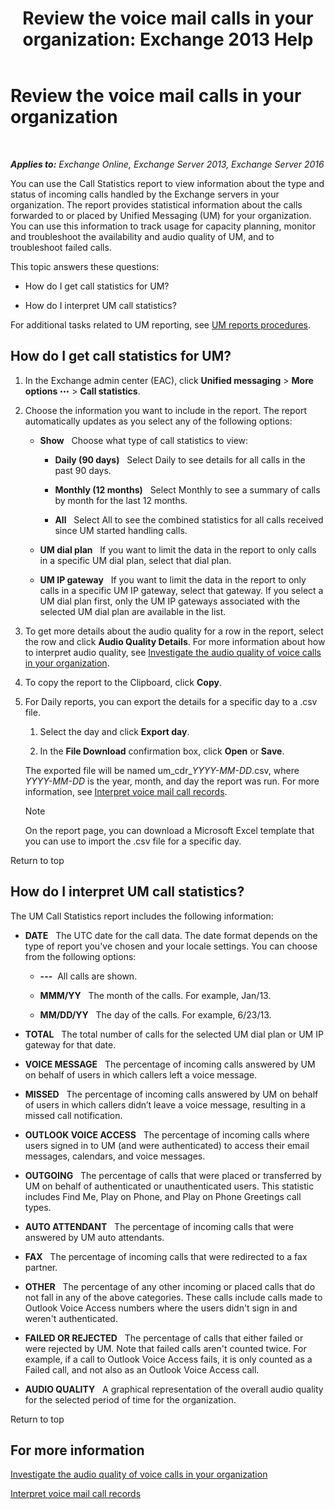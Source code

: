 ﻿---
title: 'Review the voice mail calls in your organization: Exchange 2013 Help'
TOCTitle: Review the voice mail calls in your organization
ms:assetid: f6fdbe17-d1d2-442a-aa13-06b908d9c33a
ms:mtpsurl: https://technet.microsoft.com/en-us/library/JJ659073(v=EXCHG.150)
ms:contentKeyID: 49345063
ms.date: 12/10/2017
mtps_version: v=EXCHG.150
---

# Review the voice mail calls in your organization

 

_**Applies to:** Exchange Online, Exchange Server 2013, Exchange Server 2016_


You can use the Call Statistics report to view information about the type and status of incoming calls handled by the Exchange servers in your organization. The report provides statistical information about the calls forwarded to or placed by Unified Messaging (UM) for your organization. You can use this information to track usage for capacity planning, monitor and troubleshoot the availability and audio quality of UM, and to troubleshoot failed calls.

This topic answers these questions:

  - How do I get call statistics for UM?

  - How do I interpret UM call statistics?

For additional tasks related to UM reporting, see [UM reports procedures](um-reports-procedures-exchange-2013-help.md).

## How do I get call statistics for UM?

1.  In the Exchange admin center (EAC), click **Unified messaging** \> **More options** ![More Options Icon](images/JJ150550.5381819e-3b21-4873-8714-e9b956290b28(EXCHG.150).gif "More Options Icon") \> **Call statistics**.

2.  Choose the information you want to include in the report. The report automatically updates as you select any of the following options:
    
      - **Show**   Choose what type of call statistics to view:
        
          - **Daily (90 days)**   Select Daily to see details for all calls in the past 90 days.
        
          - **Monthly (12 months)**   Select Monthly to see a summary of calls by month for the last 12 months.
        
          - **All**   Select All to see the combined statistics for all calls received since UM started handling calls.
    
      - **UM dial plan**   If you want to limit the data in the report to only calls in a specific UM dial plan, select that dial plan.
    
      - **UM IP gateway**   If you want to limit the data in the report to only calls in a specific UM IP gateway, select that gateway. If you select a UM dial plan first, only the UM IP gateways associated with the selected UM dial plan are available in the list.

3.  To get more details about the audio quality for a row in the report, select the row and click **Audio Quality Details**. For more information about how to interpret audio quality, see [Investigate the audio quality of voice calls in your organization](investigate-the-audio-quality-of-voice-calls-in-your-organization-exchange-2013-help.md).

4.  To copy the report to the Clipboard, click **Copy**.

5.  For Daily reports, you can export the details for a specific day to a .csv file.
    
    1.  Select the day and click **Export day**.
    
    2.  In the **File Download** confirmation box, click **Open** or **Save**.
    
    The exported file will be named um\_cdr\_*YYYY-MM-DD*.csv, where *YYYY-MM-DD* is the year, month, and day the report was run. For more information, see [Interpret voice mail call records](interpret-voice-mail-call-records-exchange-2013-help.md).
    

    > [!NOTE]
    > On the report page, you can download a Microsoft Excel template that you can use to import the .csv file for a specific day.



Return to top

## How do I interpret UM call statistics?

The UM Call Statistics report includes the following information:

  - **DATE**   The UTC date for the call data. The date format depends on the type of report you've chosen and your locale settings. You can choose from the following options:
    
      - **---**  All calls are shown.
    
      - **MMM/YY**   The month of the calls. For example, Jan/13.
    
      - **MM/DD/YY**   The day of the calls. For example, 6/23/13.

  - **TOTAL**   The total number of calls for the selected UM dial plan or UM IP gateway for that date.

  - **VOICE MESSAGE**   The percentage of incoming calls answered by UM on behalf of users in which callers left a voice message.

  - **MISSED**   The percentage of incoming calls answered by UM on behalf of users in which callers didn’t leave a voice message, resulting in a missed call notification.

  - **OUTLOOK VOICE ACCESS**   The percentage of incoming calls where users signed in to UM (and were authenticated) to access their email messages, calendars, and voice messages.

  - **OUTGOING**   The percentage of calls that were placed or transferred by UM on behalf of authenticated or unauthenticated users. This statistic includes Find Me, Play on Phone, and Play on Phone Greetings call types.

  - **AUTO ATTENDANT**   The percentage of incoming calls that were answered by UM auto attendants.

  - **FAX**   The percentage of incoming calls that were redirected to a fax partner.

  - **OTHER**   The percentage of any other incoming or placed calls that do not fall in any of the above categories. These calls include calls made to Outlook Voice Access numbers where the users didn't sign in and weren't authenticated.

  - **FAILED OR REJECTED**   The percentage of calls that either failed or were rejected by UM. Note that failed calls aren't counted twice. For example, if a call to Outlook Voice Access fails, it is only counted as a Failed call, and not also as an Outlook Voice Access call.

  - **AUDIO QUALITY**   A graphical representation of the overall audio quality for the selected period of time for the organization.

Return to top

## For more information

[Investigate the audio quality of voice calls in your organization](investigate-the-audio-quality-of-voice-calls-in-your-organization-exchange-2013-help.md)

[Interpret voice mail call records](interpret-voice-mail-call-records-exchange-2013-help.md)

